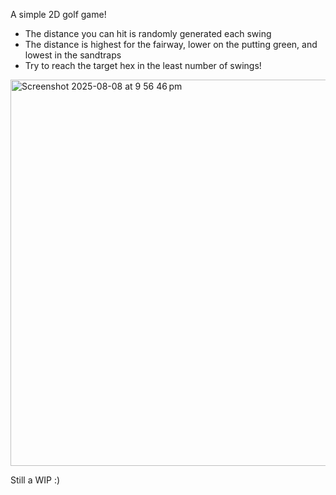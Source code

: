 A simple 2D golf game!
- The distance you can hit is randomly generated each swing
- The distance is highest for the fairway, lower on the putting green, and lowest in the sandtraps
- Try to reach the target hex in the least number of swings!

<img width="819" height="618" alt="Screenshot 2025-08-08 at 9 56 46 pm" src="https://github.com/user-attachments/assets/f3d657b1-cce7-4c5a-a225-83dac1d7e930" />

Still a WIP :)
